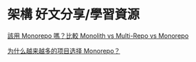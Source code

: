 # 架構 好文分享/學習資源

[該用 Monorepo 嗎？比較 Monolith vs Multi-Repo vs Monorepo](https://www.cythilya.tw/2023/01/28/monolith-vs-multi-repo-vs-mono-repo/)

[为什么越来越多的项目选择 Monorepo？](https://juejin.cn/post/7207743145999368229)